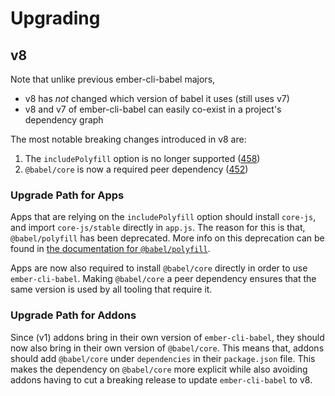 # Upgrading

## v8

Note that unlike previous ember-cli-babel majors, 
- v8 has _not_ changed which version of babel it uses (still uses v7)
- v8 and v7 of ember-cli-babel can easily co-exist in a project's dependency graph

The most notable breaking changes introduced in v8 are:

1. The `includePolyfill` option is no longer supported ([458](https://github.com/babel/ember-cli-babel/pull/458))
2. `@babel/core` is now a required peer dependency ([452](https://github.com/babel/ember-cli-babel/pull/452))

### Upgrade Path for Apps

Apps that are relying on the `includePolyfill` option should install `core-js`, 
and import `core-js/stable` directly in `app.js`. The reason for this is that, 
`@babel/polyfill` has been deprecated. More info on this deprecation can be 
found in [the documentation for `@babel/polyfill`](https://babeljs.io/docs/en/babel-polyfill).

Apps are now also required to install `@babel/core` directly in order to use 
`ember-cli-babel`. Making `@babel/core` a peer dependency ensures that the 
same version is used by all tooling that require it.

### Upgrade Path for Addons

Since (v1) addons bring in their own version of `ember-cli-babel`, they should 
now also bring in their own version of `@babel/core`. This means that, addons 
should add `@babel/core` under `dependencies` in their `package.json` file. 
This makes the dependency on `@babel/core` more explicit while also avoiding 
addons having to cut a breaking release to update `ember-cli-babel` to v8.
